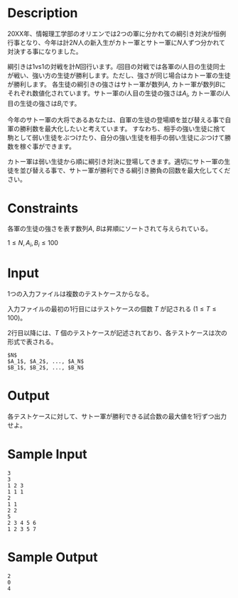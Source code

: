 ﻿# Description
20XX年、情報理工学部のオリエンでは2つの軍に分かれての綱引き対決が恒例行事となり、今年は計$2N$人の新入生がカトー軍とサトー軍に$N$人ずつ分かれて対決する事になりました。

綱引きは1vs1の対戦を計$N$回行います。$i$回目の対戦では各軍の$i$人目の生徒同士が戦い、強い方の生徒が勝利します。ただし、強さが同じ場合はカトー軍の生徒が勝利します。
各生徒の綱引きの強さはサトー軍が数列$A$, カトー軍が数列$B$にそれぞれ数値化されています。サトー軍の$i$人目の生徒の強さは$A_i$, カトー軍の$i$人目の生徒の強さは$B_i$です。

今年のサトー軍の大将であるあなたは、自軍の生徒の登場順を並び替える事で自軍の勝利数を最大化したいと考えています。
すなわち、相手の強い生徒に捨て駒として弱い生徒をぶつけたり、自分の強い生徒を相手の弱い生徒にぶつけて勝数を稼ぐ事ができます。

カトー軍は弱い生徒から順に綱引き対決に登場してきます。適切にサトー軍の生徒を並び替える事で、サトー軍が勝利できる綱引き勝負の回数を最大化してください。

# Constraints
各軍の生徒の強さを表す数列$A$, $B$は昇順にソートされて与えられている。

$1 \leq N, A_i , B_i \leq 100$

# Input
1つの入力ファイルは複数のテストケースからなる。

入力ファイルの最初の1行目にはテストケースの個数 $T$ が記される $(1 \leq T \leq 100)$。

2行目以降には、$T$ 個のテストケースが記述されており、各テストケースは次の形式で表される。

```
$N$
$A_1$, $A_2$, ..., $A_N$
$B_1$, $B_2$, ..., $B_N$
```

# Output
各テストケースに対して、サトー軍が勝利できる試合数の最大値を1行ずつ出力せよ。


# Sample Input
```
3
3
1 2 3
1 1 1
2
1 1
2 2
5
2 3 4 5 6
1 2 3 5 7
```

# Sample Output
```
2
0
4
```
